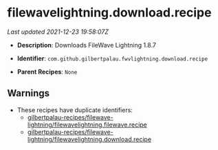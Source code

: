 # filewavelightning.download.recipe

_Last updated 2021-12-23 19:58:07Z_

- **Description**: Downloads FileWave Lightning 1.8.7

- **Identifier**: `com.github.gilbertpalau.fwvlightning.download.recipe`

- **Parent Recipes**: `None`

## Warnings

- These recipes have duplicate identifiers:
    - [gilbertpalau-recipes/filewave-lightning/filewavelightning.filewave.recipe](/autopkg-dupe-tracker/gilbertpalau-recipes/filewave-lightning/filewavelightning.filewave.recipe)
    - [gilbertpalau-recipes/filewave-lightning/filewavelightning.download.recipe](/autopkg-dupe-tracker/gilbertpalau-recipes/filewave-lightning/filewavelightning.download.recipe)